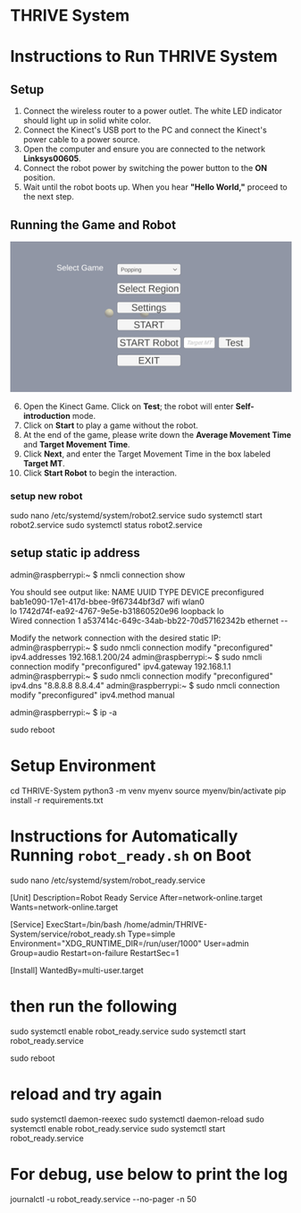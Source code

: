 # THRIVE System
 

# Instructions to Run THRIVE System

## Setup

1. Connect the wireless router to a power outlet. The white LED indicator should light up in solid white color.
2. Connect the Kinect's USB port to the PC and connect the Kinect's power cable to a power source.
3. Open the computer and ensure you are connected to the network **Linksys00605**.
4. Connect the robot power by switching the power button to the **ON** position.
5. Wait until the robot boots up. When you hear **"Hello World,"** proceed to the next step.

## Running the Game and Robot

![Menu Illustration](menu.PNG)

6. Open the Kinect Game. Click on **Test**; the robot will enter **Self-introduction** mode.
7. Click on **Start** to play a game without the robot.
8. At the end of the game, please write down the **Average Movement Time** and **Target Movement Time**.
9. Click **Next**, and enter the Target Movement Time in the box labeled **Target MT**.
10. Click **Start Robot** to begin the interaction.


### setup new robot
sudo nano /etc/systemd/system/robot2.service
sudo systemctl start robot2.service
sudo systemctl status robot2.service


## setup static ip address
admin@raspberrypi:~ $ nmcli connection show

You should see output like:
NAME                UUID                                  TYPE      DEVICE 
preconfigured       bab1e090-17e1-417d-bbee-9f67344bf3d7  wifi      wlan0  
lo                  1742d74f-ea92-4767-9e5e-b31860520e96  loopback  lo     
Wired connection 1  a537414c-649c-34ab-bb22-70d57162342b  ethernet  --     

Modify the network connection with the desired static IP:
admin@raspberrypi:~ $ sudo nmcli connection modify "preconfigured" ipv4.addresses 192.168.1.200/24
admin@raspberrypi:~ $ sudo nmcli connection modify "preconfigured" ipv4.gateway 192.168.1.1
admin@raspberrypi:~ $ sudo nmcli connection modify "preconfigured" ipv4.dns "8.8.8.8 8.8.4.4"
admin@raspberrypi:~ $ sudo nmcli connection modify "preconfigured" ipv4.method manual

admin@raspberrypi:~ $ ip -a

sudo reboot

# Setup Environment
cd THRIVE-System
python3 -m venv myenv
source myenv/bin/activate
pip install -r requirements.txt

# Instructions for Automatically Running `robot_ready.sh` on Boot

sudo nano /etc/systemd/system/robot_ready.service

[Unit]
Description=Robot Ready Service
After=network-online.target
Wants=network-online.target

[Service]
ExecStart=/bin/bash /home/admin/THRIVE-System/service/robot_ready.sh
Type=simple
Environment="XDG_RUNTIME_DIR=/run/user/1000"
User=admin
Group=audio
Restart=on-failure
RestartSec=1 

[Install]
WantedBy=multi-user.target


# then run the following
sudo systemctl enable robot_ready.service
sudo systemctl start robot_ready.service

sudo reboot

# reload and try again
sudo systemctl daemon-reexec
sudo systemctl daemon-reload
sudo systemctl enable robot_ready.service
sudo systemctl start robot_ready.service

# For debug, use below to print the log
journalctl -u robot_ready.service --no-pager -n 50